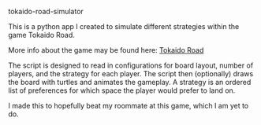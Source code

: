 tokaido-road-simulator

This is a python app I created to simulate different strategies within the game Tokaido Road.

More info about the game may be found here: [Tokaido Road](https://www.boardgamehalv.com/tokaido/)

The script is designed to read in configurations for board layout, number of players, and the strategy for each player. The script then (optionally) draws the board with turtles and animates the gameplay. A strategy is an ordered list of preferences for which space the player would prefer to land on.



I made this to hopefully beat my roommate at this game, which I am yet to do.